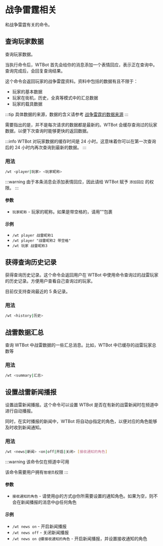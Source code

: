 # 战争雷霆相关

和战争雷霆有关的命令。

## 查询玩家数据

查询玩家数据。

当执行命令后，WTBot 首先会给你的消息添加一个表情回应，表示正在查询中。查询完成后，会回复查询结果。

这个命令会返回玩家的战争雷霆资料。资料中包括的数据有且不限于：

- 玩家的基本数据
- 玩家在街机，历史，全真等模式中的汇总数据
- 玩家的载具数据

:::tip
具体数据的来源，数据的含义请参考 [战争雷霆的数据来源](/docs/data/warthunder/source)
:::

需要指出的是，并不是每次请求的数据都是最新的。WTBot 会缓存查询过的玩家数据，以便下次查询时能够更快的返回数据。

:::info
WTBot 对玩家数据的缓存时间是 24 小时。这意味着你可以在第一次查询后的 24 小时内再次查询到最新的数据。
:::

### 用法

```bash
/wt <player|玩家> <玩家昵称>
```

:::warning
由于本条消息会添加表情回应，因此请给 WTBot 赋予 `添加回应` 的权限。
:::

#### 参数

- `玩家昵称` - 玩家的昵称。如果是带空格的，请用""包裹

#### 示例

- `/wt player 战雷昵称1`
- `/wt player "战雷昵称2 带空格"`
- `/wt 玩家 战雷昵称3`

## 获得查询历史记录

获得查询历史记录。这个命令会返回用户在 WTBot 中使用命令查询过的战雷玩家的历史记录。方便用户查看自己查询过的玩家。

目前仅支持查询最近的 5 条记录。

### 用法

```bash
/wt <history|历史>
```

## 战雷数据汇总

查询 WTBot 中战雷数据的一些汇总消息。比如，WTBot 中已缓存的战雷玩家总数等

### 用法

```bash
/wt <summary|汇总>
```

## 设置战雷新闻播报

设置战雷新闻播报。这个命令可以设置 WTBot 是否在有新的战雷新闻时在频道中进行自动播报。

同时，在实时播报的新闻中，WTBot 将自动@指定的角色，以便对应的角色能够及时收到新闻通知。

### 用法

```bash
/wt <news|新闻> <on|off|开启|关闭> [接收通知的角色]
```

:::warning
该命令仅在频道中可用

该命令需要用户拥有`管理员`权限
:::

#### 参数

- `接收通知的角色` - 请使用@的方式@你所需要设置的通知角色。如果为空，则不会在新闻播报的消息中@任何角色

#### 示例

- `/wt news on` - 开启新闻播报
- `/wt news off` - 关闭新闻播报
- `/wt news on @要接收通知的角色` - 开启新闻播报，并设置接收通知的角色
